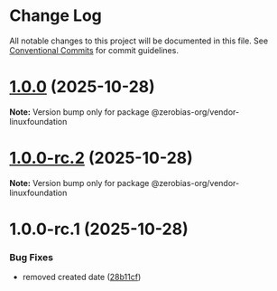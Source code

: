# Change Log

All notable changes to this project will be documented in this file.
See [Conventional Commits](https://conventionalcommits.org) for commit guidelines.

# [1.0.0](https://github.com/zerobias-org/vendor/compare/@zerobias-org/vendor-linuxfoundation@1.0.0-rc.2...@zerobias-org/vendor-linuxfoundation@1.0.0) (2025-10-28)

**Note:** Version bump only for package @zerobias-org/vendor-linuxfoundation





# [1.0.0-rc.2](https://github.com/zerobias-org/vendor/compare/@zerobias-org/vendor-linuxfoundation@1.0.0-rc.1...@zerobias-org/vendor-linuxfoundation@1.0.0-rc.2) (2025-10-28)

**Note:** Version bump only for package @zerobias-org/vendor-linuxfoundation





# 1.0.0-rc.1 (2025-10-28)


### Bug Fixes

* removed created date ([28b11cf](https://github.com/zerobias-org/vendor/commit/28b11cf2563e9cdadd4b1dc83edd60d2fcd01df0))
